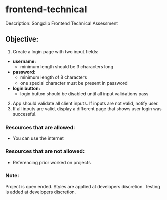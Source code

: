 # frontend-technical

Description: Songclip Frontend Technical Assessment

## Objective:
1. Create a login page with two input fields:
  * **username:** 
    * minimum length should be 3 characters long
  * **password:** 
    * minimum length of 8 characters
    * one special character must be present in password
  * **login button:**
    * login button should be disabled until all input validations pass

2. App should validate all client inputs.  If inputs are not valid, notify user.
3. If all inputs are valid, display a different page that shows user login was successful.

### Resources that are allowed:
* You can use the internet

### Resources that are not allowed:
* Referencing prior worked on projects

### Note:
Project is open ended. Styles are applied at developers discretion.  Testing is added at developers discretion.